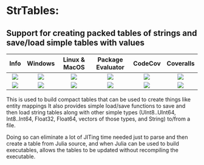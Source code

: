 # StrTables:
## Support for creating packed tables of strings and save/load simple tables with values

| **Info** | **Windows** | **Linux & MacOS** | **Package Evaluator** | **CodeCov** | **Coveralls** |
|:------------------:|:------------------:|:---------------------:|:-----------------:|:---------------------:|:-----------------:|
| [![][license-img]][license-url] | [![][app-s-img]][app-s-url] | [![][travis-s-img]][travis-url] | [![][pkg-s-img]][pkg-s-url] | [![][codecov-img]][codecov-url] | [![][coverall-s-img]][coverall-s-url]
| [![][gitter-img]][gitter-url] | [![][app-m-img]][app-m-url] | [![][travis-m-img]][travis-url] | [![][pkg-m-img]][pkg-m-url] | [![][codecov-img]][codecov-url] | [![][coverall-m-img]][coverall-m-url]

[license-img]:  http://img.shields.io/badge/license-MIT-brightgreen.svg?style=flat
[license-url]:  LICENSE.md

[gitter-img]:   https://badges.gitter.im/Join%20Chat.svg
[gitter-url]:   https://gitter.im/JuliaString/Lobby?utm_source=badge&utm_medium=badge&utm_campaign=pr-badge

[travis-url]:   https://travis-ci.org/JuliaString/StrTables.jl
[travis-s-img]: https://travis-ci.org/JuliaString/StrTables.jl.svg
[travis-m-img]: https://travis-ci.org/JuliaString/StrTables.jl.svg?branch=master

[app-s-url]:    https://ci.appveyor.com/project/ScottPJones/strtables-jl
[app-m-url]:    https://ci.appveyor.com/project/ScottPJones/strtables-jl/branch/master
[app-s-img]:    https://ci.appveyor.com/api/projects/status/ekt5t6nt8g0cqhjb?svg=true
[app-m-img]:    https://ci.appveyor.com/api/projects/status/ekt5t6nt8g0cqhjb/branch/master?svg=true

[pkg-s-url]:    http://pkg.julialang.org/detail/StrTables
[pkg-m-url]:    http://pkg.julialang.org/detail/StrTables
[pkg-s-img]:    http://pkg.julialang.org/badges/StrTables_0.6.svg
[pkg-m-img]:    http://pkg.julialang.org/badges/StrTables_0.7.svg

[codecov-url]:  https://codecov.io/gh/JuliaString/StrTables.jl
[codecov-img]:  https://codecov.io/gh/JuliaString/StrTables.jl/branch/master/graph/badge.svg

[coverall-s-url]: https://coveralls.io/github/JuliaString/StrTables.jl
[coverall-m-url]: https://coveralls.io/github/JuliaString/StrTables.jl?branch=master
[coverall-s-img]: https://coveralls.io/repos/github/JuliaString/StrTables.jl/badge.svg
[coverall-m-img]: https://coveralls.io/repos/github/JuliaString/StrTables.jl/badge.svg?branch=master

This is used to build compact tables that can be used to create things like entity mappings
It also provides simple load/save functions to save and then load string tables along with
other simple types (UInt8..UInt64, Int8..Int64, Float32, Float64, vectors of those types,
and String) to/from a file.

Doing so can eliminate a lot of JITing time needed just to parse and then create a table from
Julia source, and when Julia can be used to build executables, allows the tables to be updated
without recompiling the executable.
